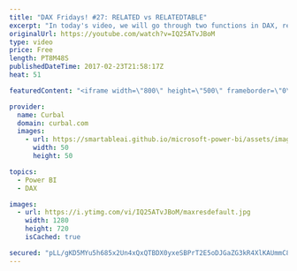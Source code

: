 ```yaml
---
title: "DAX Fridays! #27: RELATED vs RELATEDTABLE"
excerpt: "In today's video, we will go through two functions in DAX, related and relatedtable.  We will explain how they both work and when to use one or the other.  Link to Power BI file used in the video: https://curbal.com/blog/glossary/related-dax  EXCEL SURVEY: https://1drv.ms/xs/s!Ar8CDNp8cGTcgjaHonN82T8I1jQT"
originalUrl: https://youtube.com/watch?v=IQ25ATvJBoM
type: video
price: Free
length: PT8M48S
publishedDateTime: 2017-02-23T21:58:17Z
heat: 51

featuredContent: "<iframe width=\"800\" height=\"500\" frameborder=\"0\" src=\"https://www.youtube.com/embed/IQ25ATvJBoM\" allow=\"accelerometer; autoplay; encrypted-media; gyroscope; picture-in-picture\" allowfullscreen></iframe>"

provider:
  name: Curbal
  domain: curbal.com
  images:
    - url: https://smartableai.github.io/microsoft-power-bi/assets/images/organizations/curbal.com-50x50.jpg
      width: 50
      height: 50

topics:
  - Power BI
  - DAX

images:
  - url: https://i.ytimg.com/vi/IQ25ATvJBoM/maxresdefault.jpg
    width: 1280
    height: 720
    isCached: true

secured: "pLL/gKD5MYu5h685x2Un4xQxQTBDX0yxeSBPrT2E5oDJGaZG3kR4XlKAUmmC8FfDMW7e9SNfvyZabNYhbddLYWaVKQXEjClws+ytmO1WKuoKn2qgufO4s1jkVMqODrc0CDLdJzOOmbhxkkcbttPvbV1PzWHD/y3tKmSni8Hgmisux5/HlpFUe9mEyhxEo0PbPvvyYyUUMyAXQ1Fv4u35YlcfIUL2wfxtGT887A2kl1Xux9FV7WR1vKpBaOOVvZDc4dayyrOHoGNRNraJTTpllnyemQeHetkPrBXVXfjsiA0RUPACDiPyKQURacyAk73uGp0evfh4GmSLsp77s4H0xhj5DlVFWCdXesbU3ph7QvFsMK80hhN4ONf7Tv9L+nsrhnnroBuIvvv5p6mAwU2K6z4fIC72VGbdKz8gTa1fmys=;nObtH5rmISe0RnSomGeQaw=="
---
```


